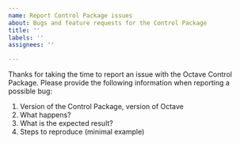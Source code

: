 ```yaml
---
name: Report Control Package issues 
about: Bugs and feature requests for the Control Package
title: ''
labels: ''
assignees: ''

---
```



Thanks for taking the time to report an issue with the Octave Control Package. Please provide the following information when reporting a possible bug:

1. Version of the Control Package, version of Octave
2. What happens?
3. What is the expected result?
4. Steps to reproduce (minimal example)